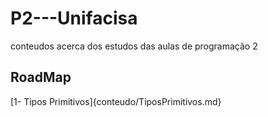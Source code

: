 # P2---Unifacisa
conteudos acerca dos estudos das aulas de programação 2

## RoadMap

[1- Tipos Primitivos]{conteudo/TiposPrimitivos.md}





